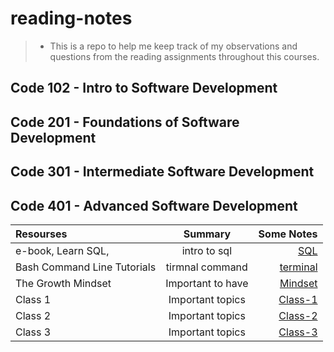 # reading-notes

> - This is a repo to help me keep track of my observations and questions from the reading assignments throughout this courses.

## Code 102 - Intro to Software Development

## Code 201 - Foundations of Software Development

## Code 301 - Intermediate Software Development

## Code 401 - Advanced Software Development

| Resourses                   |      Summary      |                                   Some Notes |
| :-------------------------- | :---------------: | -------------------------------------------: |
| e-book, Learn SQL,          |   intro to sql    |                        [SQL](./prep1/SQL.md) |
| Bash Command Line Tutorials |  tirmnal command  |              [terminal](./prep1/tirmenal.md) |
| The Growth Mindset          | Important to have | [Mindset](./prep1/The%20Growth%20Mindset.md) |
| Class 1                     | Important topics  |              [Class-1](./Class-1/reading.md) |
| Class 2                     | Important topics  |              [Class-2](./Class-2/reading.md) |
| Class 3                     | Important topics  |              [Class-3](./Class-3/reading.md) |

